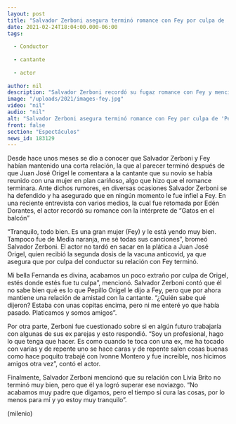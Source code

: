 ```yaml
---
layout: post
title: "Salvador Zerboni asegura terminó romance con Fey por culpa de 'Pepillo' Origel"
date: 2021-02-24T18:04:00.000-06:00
tags:
  
  - Conductor
  
  - cantante
  
  - actor
  
author: nil
description: "Salvador Zerboni recordó su fugaz romance con Fey y mencionó que terminó su noviazgo con la cantante por culpa de Juan José Origel. "
image: "/uploads/2021/images-fey.jpg"
video: "nil"
audio: "nil"
alt: "Salvador Zerboni asegura terminó romance con Fey por culpa de 'Pepillo' Origel"
front: false
section: "Espectáculos"
news_id: 183129
---
```


Desde hace unos meses se dio a conocer que Salvador Zerboni y Fey habían mantenido una corta relación, la que al parecer terminó después de que Juan José Origel le comentara a la cantante que su novio se había reunido con una mujer en plan cariñoso, algo que hizo que el romance terminara. Ante dichos rumores, en diversas ocasiones Salvador Zerboni se ha defendido y ha asegurado que en ningún momento le fue infiel a Fey. En una reciente entrevista con varios medios, la cual fue retomada por Edén Dorantes, el actor recordó su romance con la intérprete de “Gatos en el balcón” 

“Tranquilo, todo bien. Es una gran mujer (Fey) y le está yendo muy bien. Tampoco fue de Media naranja, me sé todas sus canciones”, bromeó Salvador Zerboni. El actor no tardó en sacar en la plática a Juan José Origel, quien recibió la segunda dosis de la vacuna anticovid, ya que asegura que por culpa del conductor su relación con Fey terminó. 

Mi bella Fernanda es divina, acabamos un poco extraño por culpa de Origel, estés donde estés fue tu culpa”, mencionó. Salvador Zerboni contó que él no sabe bien qué es lo que Pepillo Origel le dijo a Fey, pero que por ahora mantiene una relación de amistad con la cantante. “¿Quién sabe qué dijeron? Estaba con unas copitas encima, pero ni me enteré yo que había pasado. Platicamos y somos amigos”. 

Por otra parte, Zerboni fue cuestionado sobre si en algún futuro trabajaría con algunas de sus ex parejas y esto respondió. “Soy un profesional, hago lo que tenga que hacer. Es como cuando te toca con una ex, me ha tocado con varias y de repente uno se hace caras y de repente salen cosas buenas como hace poquito trabajé con Ivonne Montero y fue increíble, nos hicimos amigos otra vez”, contó el actor. 

Finalmente, Salvador Zerboni mencionó que su relación con Livia Brito no terminó muy bien, pero que él ya logró superar ese noviazgo. “No acabamos muy padre que digamos, pero el tiempo sí cura las cosas, por lo menos para mí y yo estoy muy tranquilo”. 

(milenio)